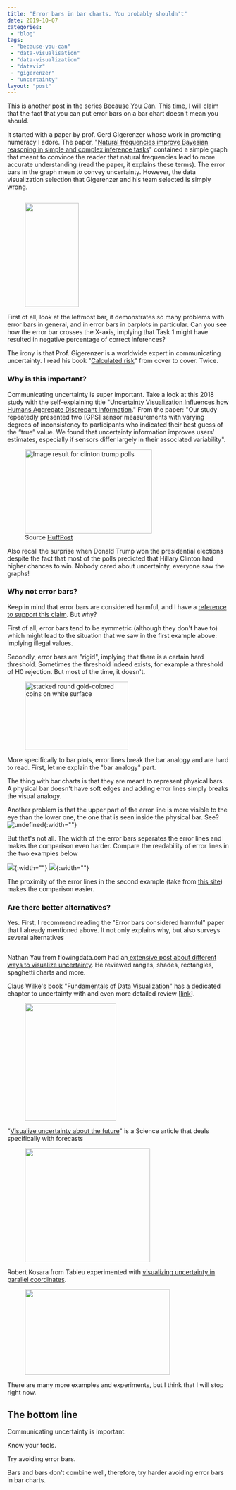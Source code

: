 ```yaml
---
title: "Error bars in bar charts. You probably shouldn't"
date: 2019-10-07
categories: 
 - "blog"
tags: 
 - "because-you-can"
 - "data-visualisation"
 - "data-visualization"
 - "dataviz"
 - "gigerenzer"
 - "uncertainty"
layout: "post"
---
```


<!-- wp:paragraph -->
This is another post in the series [Because You Can](https://gorelik.net/tag/because-you-can/). This time, I will claim that the fact that you can put error bars on a bar chart doesn't mean you should.


<!-- /wp:paragraph -->

<!-- wp:paragraph -->
It started with a paper by prof. Gerd Gigerenzer whose work in promoting numeracy I adore. The paper, "[Natural frequencies improve Bayesian reasoning in simple and complex inference tasks](https://www.ncbi.nlm.nih.gov/pmc/articles/PMC4604268/)" contained a simple graph that meant to convince the reader that natural frequencies lead to more accurate understanding (read the paper, it explains these terms). The error bars in the graph mean to convey uncertainty. However, the data visualization selection that Gigerenzer and his team selected is simply wrong. 


<!-- /wp:paragraph -->

<!-- wp:image {"id":2635,"sizeSlug":"large"} -->
<figure class="wp-block-image size-large"><img src="/assets/img/2019/10/image-1.png" alt="" class="wp-image-2635"></figure>
<!-- /wp:image -->

<!-- wp:image {"align":"right","id":2656,"width":122,"height":236,"sizeSlug":"large","linkDestination":"custom"} -->
<div class="wp-block-image"><figure class="alignright size-large is-resized"><a href="https://amzn.to/2MngEru"><img src="/assets/img/2019/10/image-3.png" alt="" class="wp-image-2656" width="122" height="236"></a></figure></div>


<!-- /wp:image -->

<!-- wp:paragraph -->
First of all, look at the leftmost bar, it demonstrates so many problems with error bars in general, and in error bars in barplots in particular. Can you see how the error bar crosses the X-axis, implying that Task 1 might have resulted in negative percentage of correct inferences?


<!-- /wp:paragraph -->

<!-- wp:paragraph -->
The irony is that Prof. Gigerenzer is a worldwide expert in communicating uncertainty. I read his book "[Calculated risk](https://amzn.to/2MngEru)" from cover to cover. Twice. 


<!-- /wp:paragraph -->

<!-- wp:heading {"level":3} -->
### Why is this important? 


<!-- /wp:heading -->

<!-- wp:paragraph -->
Communicating uncertainty is super important. Take a look at this 2018 study with the self-explaining title "[Uncertainty Visualization Influences how Humans Aggregate Discrepant Information](https://www.researchgate.net/profile/Miriam_Greis/publication/324659447_Uncertainty_Visualization_Influences_how_Humans_Aggregate_Discrepant_Information/links/5beb143d299bf1124fd0dc66/Uncertainty-Visualization-Influences-how-Humans-Aggregate-Discrepant-Information.pdf)." From the paper: "Our study repeatedly presented two [GPS] sensor measurements with varying degrees of inconsistency to participants who indicated their best guess of the “true” value. We found that uncertainty information improves users’ estimates, especially if sensors differ largely in their associated variability". 


<!-- /wp:paragraph -->

<!-- wp:image {"align":"right","width":288,"height":191} -->
<div class="wp-block-image"><figure class="alignright is-resized"><img src="http://e.huffpost.com/pollster/share/2016-general-election-trump-vs-clinton.png?1490979763" alt="Image result for clinton trump polls" width="288" height="191"><figcaption>Source <a href="https://elections.huffingtonpost.com/pollster/2016-general-election-trump-vs-clinton">HuffPost</a></figcaption></figure></div>


<!-- /wp:image -->

<!-- wp:paragraph -->
Also recall the surprise when Donald Trump won the presidential elections despite the fact that most of the polls predicted that Hillary Clinton had higher chances to win. Nobody cared about uncertainty, everyone saw the graphs!


<!-- /wp:paragraph -->

<!-- wp:heading {"level":3} -->
### Why not error bars?


<!-- /wp:heading -->

<!-- wp:paragraph -->
Keep in mind that error bars are considered harmful, and I have a [reference to support this claim](https://www.ncbi.nlm.nih.gov/pmc/articles/PMC6214189/). But why? 


<!-- /wp:paragraph -->

<!-- wp:paragraph -->
First of all, error bars tend to be symmetric (although they don't have to) which might lead to the situation that we saw in the first example above: implying illegal values. 


<!-- /wp:paragraph -->

<!-- wp:paragraph -->
Secondly, error bars are "rigid", implying that there is a certain hard threshold. Sometimes the threshold indeed exists, for example a threshold of H0 rejection. But most of the time, it doesn't.


<!-- /wp:paragraph -->

<!-- wp:image {"align":"right","width":234,"height":155} -->
<div class="wp-block-image"><figure class="alignright is-resized"><img src="https://images.unsplash.com/photo-1534951009808-766178b47a4f?ixlib=rb-1.2.1&amp;ixid=eyJhcHBfaWQiOjEyMDd9&amp;auto=format&amp;fit=crop&amp;w=1000&amp;q=80" alt="stacked round gold-colored coins on white surface" width="234" height="155"></figure></div>


<!-- /wp:image -->

<!-- wp:paragraph -->
More specifically to bar plots, error lines break the bar analogy and  are hard to read. First, let me explain the "bar analogy" part.


<!-- /wp:paragraph -->

<!-- wp:paragraph -->
The thing with bar charts is that they are meant to represent physical bars. A physical bar doesn't have soft edges and adding error lines simply breaks the visual analogy.


<!-- /wp:paragraph -->

<!-- wp:paragraph -->
Another problem is that the upper part of the error line is more visible to the eye than the lower one, the one that is seen inside the physical bar. See?![undefined](/assets/img/2019/10/screen-shot-2019-10-07-at-9.09.06.png){:width=""}


<!-- /wp:paragraph -->

<!-- wp:paragraph -->
But that's not all. The width of the error bars separates the error lines and makes the comparison even harder. Compare the readability of error lines in the two examples below


<!-- /wp:paragraph -->

<!-- wp:paragraph -->
![](/assets/img/2019/10/image-1.png){:width=""} ![](/assets/img/2019/10/image-2.png){:width=""}


<!-- /wp:paragraph -->

<!-- wp:paragraph -->
The proximity of the error lines in the second example (take from [this site](https://andrewpwheeler.wordpress.com/2016/03/08/on-overlapping-error-bars-in-charts/)) makes the comparison easier.


<!-- /wp:paragraph -->

<!-- wp:heading {"level":3} -->
### Are there better alternatives?


<!-- /wp:heading -->

<!-- wp:paragraph -->
Yes. First, I recommend reading the "Error bars considered harmful" paper that I already mentioned above. It not only explains why, but also surveys several alternatives


<!-- /wp:paragraph -->

<!-- wp:image {"id":2665,"sizeSlug":"large"} -->
<figure class="wp-block-image size-large"><img src="/assets/img/2019/10/image-5.png" alt="" class="wp-image-2665"></figure>
<!-- /wp:image -->

<!-- wp:paragraph -->
Nathan Yau from flowingdata.com had an[ extensive post about different ways to visualize uncertainty](https://flowingdata.com/2018/01/08/visualizing-the-uncertainty-in-data/). He reviewed ranges, shades, rectangles, spaghetti charts and more. 


<!-- /wp:paragraph -->

<!-- wp:paragraph -->
Claus Wilke's book "[Fundamentals of Data Visualization"](https://amzn.to/2MhxFna) has a dedicated chapter to uncertainty with and even more detailed review [[link](https://serialmentor.com/dataviz/visualizing-uncertainty.html)].


<!-- /wp:paragraph -->

<!-- wp:image {"align":"center","id":2662,"width":207,"height":267,"sizeSlug":"large","linkDestination":"custom"} -->
<div class="wp-block-image"><figure class="aligncenter size-large is-resized"><a href="https://amzn.to/2MhxFna"><img src="/assets/img/2019/10/image-4.png" alt="" class="wp-image-2662" width="207" height="267"></a></figure></div>


<!-- /wp:image -->

<!-- wp:paragraph -->
"[Visualize uncertainty about the future](https://pdfs.semanticscholar.org/7aa9/0fc8be156d120f4740c68db8a191083f2a34.pdf?_ga=2.185789230.626538444.1570430727-825569699.1570430727)"  is a Science article that deals specifically with forecasts


<!-- /wp:paragraph -->

<!-- wp:image {"align":"center","id":2668,"width":284,"height":258,"sizeSlug":"large"} -->
<div class="wp-block-image"><figure class="aligncenter size-large is-resized"><img src="/assets/img/2019/10/image-6.png" alt="" class="wp-image-2668" width="284" height="258"></figure></div>


<!-- /wp:image -->

<!-- wp:paragraph -->
Robert Kosara from Tableu experimented with [visualizing uncertainty in parallel coordinates](https://kosara.net/papers/2012/Dasgupta-EuroVis-2012.pdf).


<!-- /wp:paragraph -->

<!-- wp:image {"align":"center","id":2669,"width":329,"height":194,"sizeSlug":"large"} -->
<div class="wp-block-image"><figure class="aligncenter size-large is-resized"><img src="/assets/img/2019/10/image-7.png" alt="" class="wp-image-2669" width="329" height="194"></figure></div>


<!-- /wp:image -->

<!-- wp:paragraph -->
There are many more examples and experiments, but I think that I will stop right now.


<!-- /wp:paragraph -->

<!-- wp:heading -->
## The bottom line


<!-- /wp:heading -->

<!-- wp:paragraph -->
Communicating uncertainty is important. 


<!-- /wp:paragraph -->

<!-- wp:paragraph -->
Know your tools.


<!-- /wp:paragraph -->

<!-- wp:paragraph -->
Try avoiding error bars. 


<!-- /wp:paragraph -->

<!-- wp:paragraph -->
Bars and bars don't combine well, therefore, try harder avoiding error bars in bar charts.


<!-- /wp:paragraph -->
